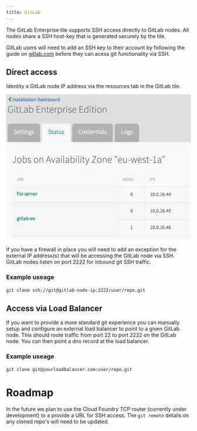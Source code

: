```yaml
---
title: GitLab
---
```


The GitLab Enterprise tile supports SSH access directly to GitLab nodes. All nodes share a SSH host-key that is generated securely by the tile.

GitLab users will need to add an SSH key to their account by following the guide on [gitlab.com](http://doc.gitlab.com/ee/ssh/README.html) before they can acess git functionality via SSH.

## Direct access

Identity a GitLab node IP address via the resources tab in the GitLab tile.

![Image of OpsManager GitLab Resources](resources.jpeg)

If you have a firewall in place you will need to add an exception for the external IP address(s) that will be accessing the GitLab node via SSH. GitLab nodes listen on port 2222 for inbound git SSH traffic.

### Example useage

`git clone ssh://git@gitlab-node-ip:2222/user/repo.git`

## Access via Load Balancer

If you want to provide a more standard git experience you can manually setup and configure an external load balancer to point to a given GitLab node. This should route traffic from port 22 to port 2222 on the GitLab node. You can then point a dns record at the load balancer.

### Example useage

`git clone git@yourloadbalancer.com:user/repo.git`

# Roadmap

In the future we plan to use the Cloud Foundry TCP router (currently under development) to a provide a URL for SSH access. The `git remote` details on any cloned repo's will need to be updated.
